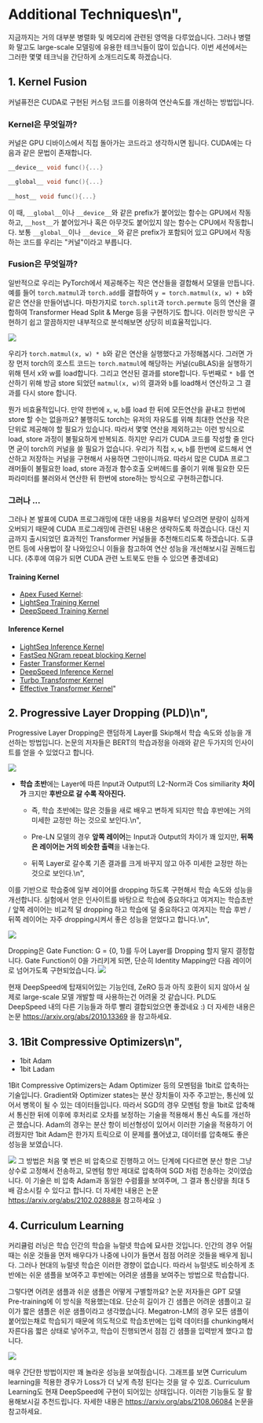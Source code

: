 # Additional Techniques\n",
지금까지는 거의 대부분 병렬화 및 메모리에 관련된 영역을 다루었습니다. 그러나 병렬화 말고도 large-scale 모델링에 유용한 테크닉들이 많이 있습니다. 이번 세션에서는 그러한 몇몇 테크닉을 간단하게 소개드리도록 하겠습니다.

## 1. Kernel Fusion
커널퓨전은 CUDA로 구현된 커스텀 코드를 이용하여 연산속도를 개선하는 방법입니다.

### Kernel은 무엇일까?
  
커널은 GPU 디바이스에서 직접 돌아가는 코드라고 생각하시면 됩니다. CUDA에는 다음과 같은 문법이 존재합니다.

```cpp
__device__ void func(){...}

__global__ void func(){...}
    
__host__ void func(){...}
```
  
이 때, `__global__`이나 `__device__`와 같은 prefix가 붙어있는 함수는 GPU에서 작동하고, `__host__`가 붙어있거나 혹은 아무것도 붙어있지 않는 함수는 CPU에서 작동합니다. 보통 `__global__`이나 `__device__`와 같은 prefix가 포함되어 있고 GPU에서 작동하는 코드를 우리는 \"커널\"이라고 부릅니다. 
   
### Fusion은 무엇일까?
일반적으로 우리는 PyTorch에서 제공해주는 작은 연산들을 결합해서 모델을 만듭니다. 예를 들어 `torch.matmul`과 `torch.add`를 결합하여 `y = torch.matmul(x, w) + b`와 같은 연산을 만들어냅니다. 마찬가지로 `torch.split`과 `torch.permute` 등의 연산을 결합하여 Transformer Head Split & Merge 등을 구현하기도 합니다. 이러한 방식은 구현하기 쉽고 깔끔하지만 내부적으로 분석해보면 상당히 비효율적입니다.

![](../images/kernel_fusion.png)

우리가 `torch.matmul(x, w) * b`와 같은 연산을 실행했다고 가정해봅시다. 그러면 가장 먼저 torch의 호스트 코드는 `torch.matmul`에 해당하는 커널(cuBLAS)을 실행하기 위해 텐서 x와 w를 load합니다. 그리고 연산된 결과를 store합니다. 두번째로 `* b`를 연산하기 위해 방금 store 되었던 `matmul(x, w)`의 결과와 `b`를 load해서 연산하고 그 결과를 다시 store 합니다. 

뭔가 비효율적입니다. 만약 한번에 `x`, `w`, `b`를 load 한 뒤에 모든연산을 끝내고 한번에 store 할 수는 없을까요? 불행히도 torch는 유저의 자유도를 위해 최대한 연산을 작은 단위로 제공해야 할 필요가 있습니다. 따라서 몇몇 연산을 제외하고는 이런 방식으로 load, store 과정이 불필요하게 반복되죠. 하지만 우리가 CUDA 코드를 작성할 줄 안다면 굳이 torch의 커널을 쓸 필요가 없습니다. 우리가 직접 `x`, `w`, `b`를 한번에 로드해서 연산하고 저장하는 커널을 구현해서 사용하면 그만이니까요. 따라서 많은 CUDA 프로그래머들이 불필요한 load, store 과정과 함수호출 오버헤드를 줄이기 위해 필요한 모든 파라미터를 불러와서 연산한 뒤 한번에 store하는 방식으로 구현하곤합니다.
 
### 그러나 ...
그러나 본 발표에 CUDA 프로그래밍에 대한 내용을 처음부터 넣으려면 분량이 심하게 오버되기 때문에 CUDA 프로그래밍에 관련된 내용은 생략하도록 하겠습니다. 대신 지금까지 출시되었던 효과적인 Transformer 커널들을 추천해드리도록 하겠습니다. 도큐먼트 등에 사용법이 잘 나와있으니 이들을 참고하여 연산 성능을 개선해보시길 권해드립니다. (추후에 여유가 되면 CUDA 관련 노트북도 만들 수 있으면 좋겠네요)
 
#### Training Kernel
- [Apex Fused Kernel](https://github.com/NVIDIA/apex/tree/master/csrc): 
- [LightSeq Training Kernel](https://github.com/bytedance/lightseq/tree/master/lightseq/training)
- [DeepSpeed Training Kernel](https://www.deepspeed.ai/tutorials/inference-tutorial)

#### Inference Kernel
- [LightSeq Inference Kernel](https://github.com/bytedance/lightseq/tree/master/lightseq/inference)
- [FastSeq NGram repeat blocking Kernel](https://github.com/microsoft/fastseq/tree/main/fastseq/clib/cuda)
- [Faster Transformer Kernel](https://github.com/NVIDIA/FasterTransformer)
- [DeepSpeed Inference Kernel](https://www.deepspeed.ai/tutorials/transformer_kernel/)
- [Turbo Transformer Kernel](https://github.com/Tencent/TurboTransformers)
- [Effective Transformer Kernel](https://github.com/bytedance/effective_transformer)"
 
## 2. Progressive Layer Dropping (PLD)\n",
   
Progressive Layer Dropping은 랜덤하게 Layer를 Skip해서 학습 속도와 성능을 개선하는 방법입니다. 논문의 저자들은 BERT의 학습과정을 아래와 같은 두가지의 인사이트를 얻을 수 있었다고 합니다.
   
![](../images/pld_1.png)
 
- **학습 초반**에는 Layer에 따른 Input과 Output의 L2-Norm과 Cos similiarity **차이가** 크지만 **후반으로 갈 수록 작아진다.**
  - 즉, 학습 초반에는 많은 것들을 새로 배우고 변하게 되지만 학습 후반에는 거의 미세한 교정만 하는 것으로 보인다.\n",
    
  - Pre-LN 모델의 경우 **앞쪽 레이어**는 Input과 Output의 차이가 꽤 있지만, **뒤쪽은 레이어는 거의 비슷한 출력**을 내놓는다.
  - 뒤쪽 Layer로 갈수록 기존 결과를 크게 바꾸지 않고 아주 미세한 교정만 하는 것으로 보인다.\n",
  
이를 기반으로 학습중에 일부 레이어를 dropping 하도록 구현해서 학습 속도와 성능을 개선합니다. 실험에서 얻은 인사이트를 바탕으로 학습에 중요하다고 여겨지는 학습초반 / 앞쪽 레이어는 비교적 덜 dropping 하고 학습에 덜 중요하다고 여겨지는 학습 후반 / 뒤쪽 레이어는 자주 dropping시켜서 좋은 성능을 얻었다고 합니다.\n",

![](../images/pld_2.png)
    
Dropping은 Gate Function: G = {0, 1}를 두어 Layer를 Dropping 할지 말지 결정합니다.
Gate Function이 0을 가리키게 되면, 단순히 Identity Mapping만 다음 레이어로 넘어가도록 구현되었습니다.
![](../images/pld_3.png)
    
현재 DeepSpeed에 탑재되어있는 기능인데, ZeRO 등과 아직 호환이 되지 않아서 실제로 large-scale 모델 개발할 때 사용하는건 어려울 것 같습니다. PLD도 DeepSpeed 내의 다른 기능들과 하루 빨리 결합되었으면 좋겠네요 :) 더 자세한 내용은 논문 https://arxiv.org/abs/2010.13369 을 참고하세요.

## 3. 1Bit Compressive Optimizers\n",
   
- 1bit Adam
- 1bit Ladam

1Bit Compressive Optimizers는 Adam Optimizer 등의 모멘텀을 1bit로 압축하는 기술입니다. Gradient와 Optimizer states는 분산 장치들이 자주 주고받는, 통신에 있어서 병목이 될 수 있는 데이터들입니다. 따라서 SGD의 경우 모멘텀 항을 1bit로 압축해서 통신한 뒤에 이후에 후처리로 오차를 보정하는 기술을 적용해서 통신 속도를 개선하곤 했습니다. Adam의 경우는 분산 항이 비선형성이 있어서 이러한 기술을 적용하기 어려웠지만 1bit Adam은 한가지 트릭으로 이 문제를 풀어냈고, 데이터를 압축해도 좋은 성능을 보였습니다.
   
![](../images/one_bit_adam.png)
그 방법은 처음 몇 번은 비 압축으로 진행하고 어느 단계에 다다르면 분산 항은 그냥 상수로 고정해서 전송하고, 모멘텀 항만 제대로 압축하여 SGD 처럼 전송하는 것이였습니다. 이 기술은 비 압축 Adam과 동일한 수렴률을 보여주며, 그 결과 통신량을 최대 5배 감소시킬 수 있다고 합니다. 더 자세한 내용은 논문 https://arxiv.org/abs/2102.02888을 참고하세요 :)

## 4. Curriculum Learning
 
커리큘럼 러닝은 학습 인간의 학습을 뉴럴넷 학습에 묘사한 것입니다. 인간의 경우 어릴때는 쉬운 것들을 먼저 배우다가 나중에 나이가 들면서 점점 어려운 것들을 배우게 됩니다. 그러나 현대의 뉴럴넷 학습은 이러한 경향이 없습니다. 따라서 뉴럴넷도 비슷하게 초반에는 쉬운 샘플을 보여주고 후반에는 어려운 샘플을 보여주는 방법으로 학습합니다. 
    
그렇다면 어려운 샘플과 쉬운 샘플은 어떻게 구별할까요? 논문 저자들은 GPT 모델 Pre-training에 이 방식을 적용했는데요. 단순히 길이가 긴 샘플은 어려운 샘플이고 길이가 짧은 샘플은 쉬운 샘플이라고 생각했습니다. Megatron-LM의 경우 모든 샘플이 붙어있는채로 학습되기 때문에 의도적으로 학습초반에는 입력 데이터를 chunking해서 자른다음 짧은 상태로 넣어주고, 학습이 진행되면서 점점 긴 샘플을 입력받게 했다고 합니다.
  
![](../images/cl_1.png)
   
매우 간단한 방법이지만 꽤 놀라운 성능을 보여줬습니다. 그래프를 보면 Curriculum learning을 적용한 경우가 Loss가 더 낮게 측정 된다는 것을 알 수 있죠. Curriculum Learning도 현재 DeepSpeed에 구현이 되어있는 상태입니다. 이러한 기능들도 잘 활용해보시길 추천드립니다. 자세한 내용은 https://arxiv.org/abs/2108.06084 논문을 참고하세요.
